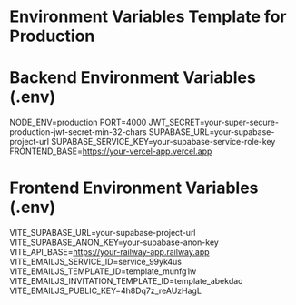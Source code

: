# Environment Variables Template for Production

# Backend Environment Variables (.env)
NODE_ENV=production
PORT=4000
JWT_SECRET=your-super-secure-production-jwt-secret-min-32-chars
SUPABASE_URL=your-supabase-project-url
SUPABASE_SERVICE_KEY=your-supabase-service-role-key
FRONTEND_BASE=https://your-vercel-app.vercel.app

# Frontend Environment Variables (.env)
VITE_SUPABASE_URL=your-supabase-project-url
VITE_SUPABASE_ANON_KEY=your-supabase-anon-key
VITE_API_BASE=https://your-railway-app.railway.app
VITE_EMAILJS_SERVICE_ID=service_99yk4us
VITE_EMAILJS_TEMPLATE_ID=template_munfg1w
VITE_EMAILJS_INVITATION_TEMPLATE_ID=template_abekdac
VITE_EMAILJS_PUBLIC_KEY=4h8Dq7z_reAUzHagL
